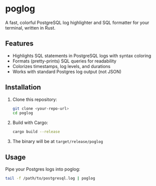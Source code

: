 # poglog

A fast, colorful PostgreSQL log highlighter and SQL formatter for your terminal, written in Rust.

## Features

- Highlights SQL statements in PostgreSQL logs with syntax coloring
- Formats (pretty-prints) SQL queries for readability
- Colorizes timestamps, log levels, and durations
- Works with standard Postgres log output (not JSON)

## Installation

1. Clone this repository:
   ```sh
   git clone <your-repo-url>
   cd poglog
   ```
2. Build with Cargo:
   ```sh
   cargo build --release
   ```
3. The binary will be at `target/release/poglog`

## Usage

Pipe your Postgres logs into poglog:

```sh
tail -f /path/to/postgresql.log | poglog
```
